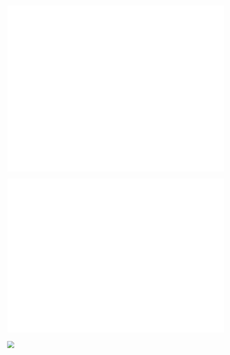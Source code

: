 ![GitHub Metrics](./base.svg)

![LeetCode Metrics](./leetcode.svg)

<a href="./base.svg">
<img align="center" width="49%" src="./leetcode.svg>
</a>

<a href="./leetcode.svg">
<img align="center" width="49%" src="./leetcode.svg>
</a>
